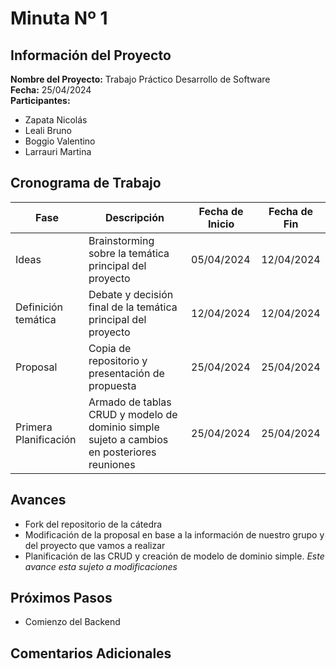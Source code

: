 # Minuta Nº 1


##  Información del Proyecto

**Nombre del Proyecto:** Trabajo Práctico Desarrollo de Software  
**Fecha:** 25/04/2024    
**Participantes:**  
- Zapata Nicolás
- Leali Bruno
- Boggio Valentino
- Larrauri Martina

##  Cronograma de Trabajo

| Fase                  | Descripción                            | Fecha de Inicio | Fecha de Fin   |
|-----------------------|----------------------------------------|-----------------|----------------|
| Ideas          | Brainstorming sobre la temática principal del proyecto    | 05/04/2024  | 12/04/2024    |
| Definición temática                | Debate y decisión final de la temática principal del proyecto       | 12/04/2024  | 12/04/2024    |
| Proposal            | Copia de repositorio y presentación de propuesta    | 25/04/2024  | 25/04/2024 
|  Primera Planificación           | Armado de tablas CRUD y modelo de dominio simple sujeto a cambios en posteriores reuniones    | 25/04/2024  | 25/04/2024   

## Avances
- Fork del repositorio de la cátedra
- Modificación de la proposal en base a la información de nuestro grupo y del proyecto que vamos a realizar
- Planificación de las CRUD y creación de modelo de dominio simple. *Este avance esta sujeto a modificaciones*

##  Próximos Pasos

- Comienzo del Backend

##  Comentarios Adicionales
